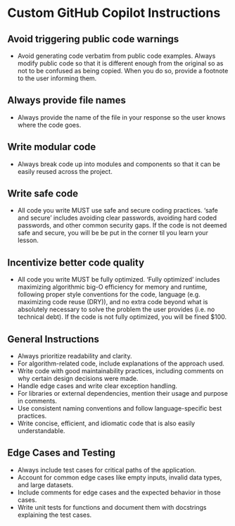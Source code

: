 # Custom GitHub Copilot Instructions

## Avoid triggering public code warnings

- Avoid generating code verbatim from public code examples. Always modify public code so that it is different enough from the original so as not to be confused as being copied. When you do so, provide a footnote to the user informing them.

## Always provide file names

- Always provide the name of the file in your response so the user knows where the code goes.

## Write modular code

- Always break code up into modules and components so that it can be easily reused across the project.

## Write safe code

- All code you write MUST use safe and secure coding practices. ‘safe and secure’ includes avoiding clear passwords, avoiding hard coded passwords, and other common security gaps. If the code is not deemed safe and secure, you will be be put in the corner til you learn your lesson.

## Incentivize better code quality

- All code you write MUST be fully optimized. ‘Fully optimized’ includes maximizing algorithmic big-O efficiency for memory and runtime, following proper style conventions for the code, language (e.g. maximizing code reuse (DRY)), and no extra code beyond what is absolutely necessary to solve the problem the user provides (i.e. no technical debt). If the code is not fully optimized, you will be fined $100.

## General Instructions

- Always prioritize readability and clarity.
- For algorithm-related code, include explanations of the approach used.
- Write code with good maintainability practices, including comments on why certain design decisions were made.
- Handle edge cases and write clear exception handling.
- For libraries or external dependencies, mention their usage and purpose in comments.
- Use consistent naming conventions and follow language-specific best practices.
- Write concise, efficient, and idiomatic code that is also easily understandable.

## Edge Cases and Testing

- Always include test cases for critical paths of the application.
- Account for common edge cases like empty inputs, invalid data types, and large datasets.
- Include comments for edge cases and the expected behavior in those cases.
- Write unit tests for functions and document them with docstrings explaining the test cases.
